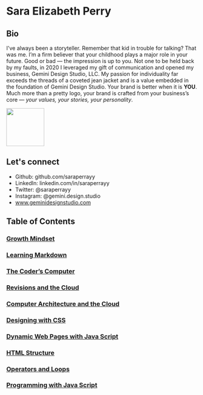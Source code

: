 # Sara Elizabeth Perry

## Bio

I've always been a storyteller. Remember that kid in trouble for talking? That was me. I’m a firm believer that your childhood plays a major role in your future. Good or bad — the impression is up to you. Not one to be held back by my faults, in 2020 I leveraged my gift of communication and opened my business, Gemini Design Studio, LLC. My passion for individuality far exceeds the threads of a coveted jean jacket and is a value embedded in the foundation of Gemini Design Studio. Your brand is better when it is **YOU**. Much more than a pretty logo, your brand is crafted from your business’s core — *your values, your stories, your personality*.  

<img src="https://user-images.githubusercontent.com/80362565/111243517-3478f980-85cf-11eb-8683-c39d3f891e29.jpg" width="100">

## Let's connect

* Github: github.com/saraperrayy
* LinkedIn: linkedin.com/in/saraperrayy
* Twitter: @saraperrayy
* Instagram: @gemini.design.studio
* www.geminidesignstudio.com

## Table of Contents

### [Growth Mindset](Growth-Mindset.md)

### [Learning Markdown](Learning-Markdown.md)

### [The Coder’s Computer](The-Coders-Computer.md)

### [Revisions and the Cloud](Revisions-and-the-cloud.md)

### [Computer Architecture and the Cloud](computer-architecture-and-logic.md)

### [Designing with CSS](designing-with-css.md)

### [Dynamic Web Pages with Java Script](dynamic-web-pages-with-JavaScript.md)

### [HTML Structure](html-structure.md)

### [Operators and Loops](operators-and-loops.md)

### [Programming with Java Script](programming-with-javascript.md)

